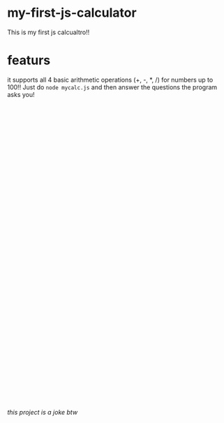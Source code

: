 # my-first-js-calculator
This is my first js calcualtro!!

# featurs
it supports all 4 basic arithmetic operations (+, -, *, /) for numbers up to 100!! Just do `node mycalc.js` and then answer the questions the program asks you!

<br><br><br><br><br><br><br><br><br><br><br><br><br><br><br><br><br><br><br><br><br><br><br><br><br><br><br><br><br><br><br><br><br><br><br><br><br><br><br><br><br><i>this project is a joke btw</i>
